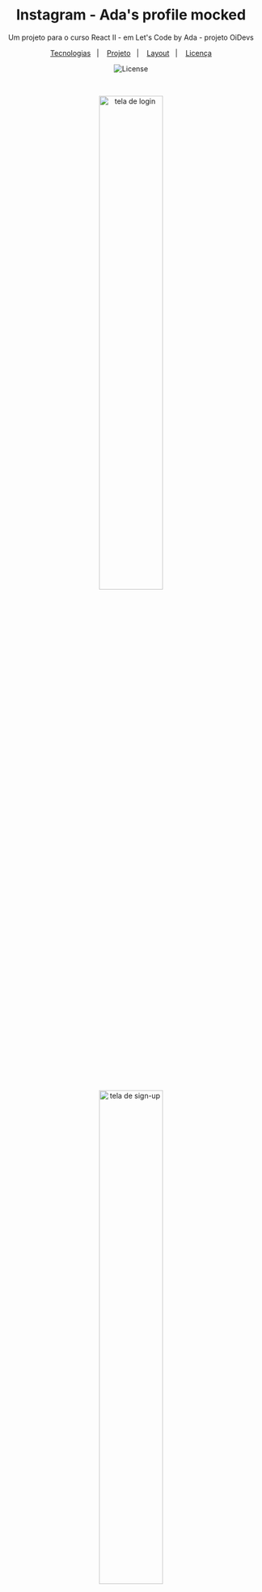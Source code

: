 <h1 align="center"> Instagram - Ada's profile mocked</h1>

<p align="center">
Um projeto para o curso React II - em Let's Code by Ada - projeto OiDevs
</p>

<p align="center">
  <a href="#-tecnologias">Tecnologias</a>&nbsp;&nbsp;&nbsp;|&nbsp;&nbsp;&nbsp;
  <a href="#-projeto">Projeto</a>&nbsp;&nbsp;&nbsp;|&nbsp;&nbsp;&nbsp;
  <a href="#-layout">Layout</a>&nbsp;&nbsp;&nbsp;|&nbsp;&nbsp;&nbsp;
  <a href="#memo-licença">Licença</a>
</p>

<p align="center">
  <img alt="License" src="https://img.shields.io/static/v1?label=license&message=MIT&color=49AA26&labelColor=000000">
</p>

<br>

<p align="center">
  <img alt="tela de login" src="https://user-images.githubusercontent.com/59850893/219975691-7ced42c9-fd51-4c0f-95c2-760fa0701134.png" width="50%">
</p>


<p align="center">
  <img alt="tela de sign-up" src="https://user-images.githubusercontent.com/59850893/219975716-fe6de164-3369-46b8-afd3-98ef4ecc9285.png" width="50%">
</p>


<p align="center">
  <img alt="tela perfil - feed" src="https://user-images.githubusercontent.com/59850893/219975752-55980b80-7883-42fd-bb90-2f9066cf4d69.png" width="50%">
</p>


<p align="center">
  <img alt="tela perfil - reels" src="https://user-images.githubusercontent.com/59850893/219975796-3c6f2493-5127-4ed3-a4be-15b0b5be4c27.png" width="50%">
</p>

## 🚀 Tecnologias

Esse projeto foi desenvolvido com as seguintes tecnologias:

- React
- Vite 
- styled-components
- React-modal
- Jest
- Testing-library
- Git e Github

## 💻 Projeto

Este projeto foi um "laboratório" para aprendizado para desenvolvimento com React.
Aqui aplicamos conceitos de componentização, design pattern, hooks, criação de contexto, diversas formas de estruturar navegação entre páginas e componentes, consumo de api, styled-components e testes.

Nem todas as funcionalidades mostradas na página home estão operacionais. Mas temos um Feed de imagens, simulando os posts, assim como Reels e Marcados. Para esses componentes fizamos uso da api https://api.unsplash.com
Para as imagens do usuário e os highlights usamos a api https://via.placeholder.com

Neste repositório no GitHub, cada branch corresponde a uma aula, com os temas abordados em sala, aplicados no projeto. Você pode acompanhar a evolução acessando cada branch e comparando com a master

## 🔖 Layout

A building do projeto foi feita na Vercel.
Você pode ver a página do projeto através [DESSE LINK](https://instagram-for-letscode-by-ada.vercel.app/).

Para acessar utilize o usuário: adatech e senha: 123

## :memo: Licença

Esse projeto está sob a licença MIT.

---

Feito com ♥ by Jady Godoi
